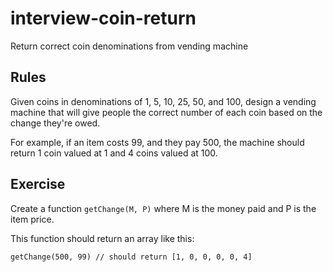 # interview-coin-return
Return correct coin denominations from vending machine

## Rules
Given coins in denominations of 1, 5, 10, 25, 50, and 100, design a vending machine
that will give people the correct number of each coin based on the change they're owed.

For example, if an item costs 99, and they pay 500,
the machine should return 1 coin valued at 1 and 4 coins valued at 100.

## Exercise
Create a function `getChange(M, P)` where M is the money paid and P is the item price.

This function should return an array like this:

```getChange(500, 99) // should return [1, 0, 0, 0, 0, 4]```
